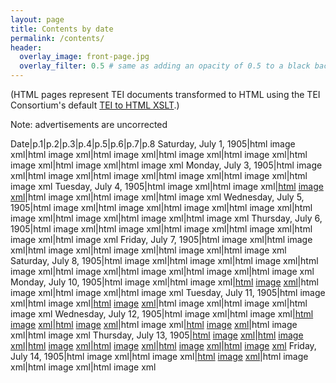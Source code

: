 ```yaml
---
layout: page
title: Contents by date
permalink: /contents/
header:
  overlay_image: front-page.jpg
  overlay_filter: 0.5 # same as adding an opacity of 0.5 to a black background
---
```


(HTML pages represent TEI documents transformed to HTML using the TEI Consortium's default [TEI to HTML XSLT](http://www.tei-c.org/release/doc/tei-xsl/).)

Note: advertisements are uncorrected

Date|p.1|p.2|p.3|p.4|p.5|p.6|p.7|p.8
Saturday, July 1, 1905|html image xml|html image xml|html image xml|html image xml|html image xml|html image xml|html image xml|html image xml
Monday, July 3, 1905|html image xml|html image xml|html image xml|html image xml|html image xml|html image xml
Tuesday, July 4, 1905|html image xml|html image xml|[html](http://myweb.fsu.edu/whanley/eg/content/1905/1905-07-04-p3.html) [image](http://myweb.fsu.edu/whanley/eg/content/1905/1905-07-04-p3.jpg) [xml](http://myweb.fsu.edu/whanley/eg/content/1905/1905-07-04-p3.xml)|html image xml|html image xml|html image xml
Wednesday, July 5, 1905|html image xml|html image xml|html image xml|html image xml|html image xml|html image xml|html image xml|html image xml
Thursday, July 6, 1905|html image xml|html image xml|html image xml|html image xml|html image xml|html image xml
Friday, July 7, 1905|html image xml|html image xml|html image xml|html image xml|html image xml|html image xml
Saturday, July 8, 1905|html image xml|html image xml|html image xml|html image xml|html image xml|html image xml|html image xml|html image xml
Monday, July 10, 1905|html image xml|html image xml|[html](http://myweb.fsu.edu/whanley/eg/content/1905/1905-07-10-p3.html) [image](http://myweb.fsu.edu/whanley/eg/content/1905/1905-07-10-p3.jpg) [xml](http://myweb.fsu.edu/whanley/eg/content/1905/1905-07-10-p3.xml)|html image xml|html image xml|html image xml
Tuesday, July 11, 1905|html image xml|html image xml|[html](http://myweb.fsu.edu/whanley/eg/content/1905/1905-07-11-p3.html) [image](http://myweb.fsu.edu/whanley/eg/content/1905/1905-07-11-p3.jpg) [xml](http://myweb.fsu.edu/whanley/eg/content/1905/1905-07-11-p3.xml)|html image xml|html image xml|html image xml
Wednesday, July 12, 1905|html image xml|html image xml|[html](http://myweb.fsu.edu/whanley/eg/content/1905/1905-07-12-p3.html) [image](http://myweb.fsu.edu/whanley/eg/content/1905/1905-07-12-p3.jpg) [xml](http://myweb.fsu.edu/whanley/eg/content/1905/1905-07-12-p3.xml)|[html](http://myweb.fsu.edu/whanley/eg/content/1905/1905-07-12-p4.html) [image](http://myweb.fsu.edu/whanley/eg/content/1905/1905-07-12-p4.jpg) [xml](http://myweb.fsu.edu/whanley/eg/content/1905/1905-07-12-p4.xml)|html image xml|[html](http://myweb.fsu.edu/whanley/eg/content/1905/1905-07-12-p6.html) [image](http://myweb.fsu.edu/whanley/eg/content/1905/1905-07-12-p6.jpg) [xml](http://myweb.fsu.edu/whanley/eg/content/1905/1905-07-12-p6.xml)|html image xml|html image xml
Thursday, July 13, 1905|[html](http://myweb.fsu.edu/whanley/eg/content/1905/1905-07-13-p1.html) [image](http://myweb.fsu.edu/whanley/eg/content/1905/1905-07-13-p1.jpg) [xml](http://myweb.fsu.edu/whanley/eg/content/1905/1905-07-13-p1.xml)|[html](http://myweb.fsu.edu/whanley/eg/content/1905/1905-07-13-p2.html) [image](http://myweb.fsu.edu/whanley/eg/content/1905/1905-07-13-p2.jpg) [xml](http://myweb.fsu.edu/whanley/eg/content/1905/1905-07-13-p2.xml)|[html](http://myweb.fsu.edu/whanley/eg/content/1905/1905-07-13-p3.html) [image](http://myweb.fsu.edu/whanley/eg/content/1905/1905-07-13-p3.jpg) [xml](http://myweb.fsu.edu/whanley/eg/content/1905/1905-07-13-p3.xml)|[html](http://myweb.fsu.edu/whanley/eg/content/1905/1905-07-13-p4.html) [image](http://myweb.fsu.edu/whanley/eg/content/1905/1905-07-13-p4.jpg) [xml](http://myweb.fsu.edu/whanley/eg/content/1905/1905-07-13-p4.xml)|[html](http://myweb.fsu.edu/whanley/eg/content/1905/1905-07-13-p5.html) [image](http://myweb.fsu.edu/whanley/eg/content/1905/1905-07-13-p5.jpg) [xml](http://myweb.fsu.edu/whanley/eg/content/1905/1905-07-13-p5.xml)|[html](http://myweb.fsu.edu/whanley/eg/content/1905/1905-07-13-p6.html) [image](http://myweb.fsu.edu/whanley/eg/content/1905/1905-07-13-p6.jpg) [xml](http://myweb.fsu.edu/whanley/eg/content/1905/1905-07-13-p6.xml)
Friday, July 14, 1905|html image xml|html image xml|[html](http://myweb.fsu.edu/whanley/eg/content/1905/1905-07-14-p3.html) [image](http://myweb.fsu.edu/whanley/eg/content/1905/1905-07-14-p3.jpg) [xml](http://myweb.fsu.edu/whanley/eg/content/1905/1905-07-14-p3.xml)|html image xml|html image xml|html image xml